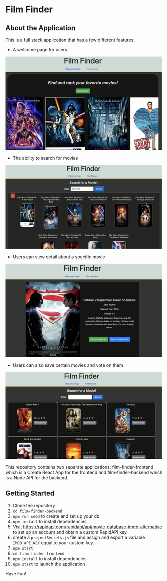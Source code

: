 # Film Finder

## About the Application

This is a full stack application that has a few different features:

 - A welcome page for users
<img src="/screenshots/homepage.png" alt="Welcome Page" width="500"/>

 - The ability to search for movies
<img src="/screenshots/search.png" alt="Search For Movies" width="500"/>

 - Users can view detail about a specific movie
<img src="/screenshots/movieDetail.png" alt="View Movie Detail" width="500"/>

 - Users can also save certain movies and vote on them
<img src="/screenshots/vote.png" alt="Vote On Saved Movies" width="500"/>

This repository contains two separate applications: film-finder-frontend which is a Create React App for the frontend and film-finder-backend which is a Node API for the backend.

## Getting Started
1. Clone the repository
2. `cd film-finder-backend`
3. `npm run seed` to create and set up your db
4. `npm install` to install dependencies
5. Visit https://rapidapi.com/rapidapi/api/movie-database-imdb-alternative to set up an account and obtain a custom RapidAPI key
6. create a `projectSecrets.js` file and assign and export a variable `IMDB_API_KEY` equal to your custom key
7. `npm start`
8. `cd film-finder-frontend`
9. `npm install` to install dependencies
10. `npm start` to launch the application


Have Fun!
